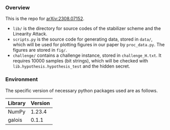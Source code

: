 
### Overview

This is the repo for [arXiv:2308.07152](https://arxiv.org/abs/2308.07152). 

- `lib/` is the directory for source codes of the stabilizer scheme and the Linearity Attack.
- `scripts.py` is the source code for generating data, stored in `data/`, which will be used for plotting figures in our paper by `proc_data.py`. The figures are stored in `fig/`.
- `challenge/` contains a challenge instance, stored in `challenge_H.txt`. It requires 10000 samples (bit strings), which will be checked with `lib.hypothesis.hypothesis_test` and the hidden secret. 


### Environment

The specific version of necessary python packages used are as follows.

| Library  | Version |
|----------|---------|
| NumPy    | 1.23.4  |
| galois   | 0.1.1   |